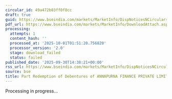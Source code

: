 ```yaml
---
circular_id: 49a472b03ff0f8cc
draft: true
guid: https://www.bseindia.com/markets/MarketInfo/DispNoticesNCirculars.aspx?Noticeid={54A79399-A12A-469E-88F7-9A2AFABE5631}&noticeno=20250930-88&dt=09/30/2025&icount=88&totcount=114&flag=0
pdf_url: https://www.bseindia.com/markets/MarketInfo/DownloadAttach.aspx?id=20250930-88&attachedId=
processing:
  attempts: 1
  content_hash: ''
  processed_at: '2025-10-01T01:51:20.756820'
  processor_version: '2.0'
  stage: download_failed
  status: failed
published_date: '2025-09-30T14:38:21+00:00'
rss_url: https://www.bseindia.com/markets/MarketInfo/DispNoticesNCirculars.aspx?Noticeid={54A79399-A12A-469E-88F7-9A2AFABE5631}&noticeno=20250930-88&dt=09/30/2025&icount=88&totcount=114&flag=0
source: bse
title: Part Redemption of Debentures of ANNAPURNA FINANCE PRIVATE LIMITED
---
```


Processing in progress...